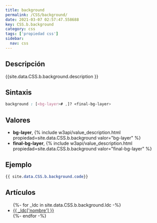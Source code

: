 ```yaml
---
title: background
permalink: /CSS/background/
date: 2021-03-07 02:57:47.558688
key: CSS.b.background
category: css
tags: ['propiedad css']
sidebar: 
  nav: css
---
```


## Descripción
{{site.data.CSS.b.background.description }}

## Sintaxis
~~~css
background : [<bg-layer># ,]? <final-bg-layer>
~~~

## Valores
* **bg-layer**,  {% include w3api/value_description.html propiedad=site.data.CSS.b.background valor="bg-layer" %}
* **final-bg-layer**,  {% include w3api/value_description.html propiedad=site.data.CSS.b.background valor="final-bg-layer" %}

## Ejemplo
~~~css
{{ site.data.CSS.b.background.code}}
~~~

## Artículos
<ul>
{%- for _ldc in site.data.CSS.b.background.ldc -%}
   <li>
       <a href="{{_ldc['url'] }}">{{ _ldc['nombre'] }}</a>
   </li>
{%- endfor -%}
</ul>
